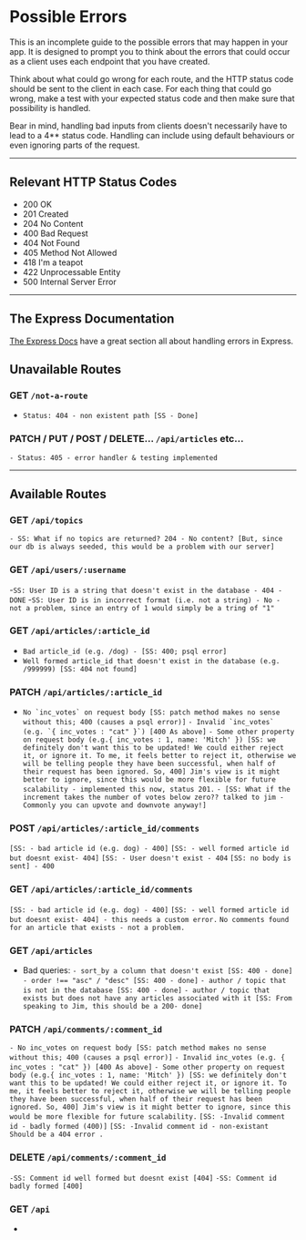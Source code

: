 # Possible Errors

This is an incomplete guide to the possible errors that may happen in your app. It is designed to prompt you to think about the errors that could occur as a client uses each endpoint that you have created.

Think about what could go wrong for each route, and the HTTP status code should be sent to the client in each case.
For each thing that could go wrong, make a test with your expected status code and then make sure that possibility is handled.

Bear in mind, handling bad inputs from clients doesn't necessarily have to lead to a 4\*\* status code. Handling can include using default behaviours or even ignoring parts of the request.

---

## Relevant HTTP Status Codes

- 200 OK
- 201 Created
- 204 No Content
- 400 Bad Request
- 404 Not Found
- 405 Method Not Allowed
- 418 I'm a teapot
- 422 Unprocessable Entity
- 500 Internal Server Error

---

## The Express Documentation

[The Express Docs](https://expressjs.com/en/guide/error-handling.html) have a great section all about handling errors in Express.

## Unavailable Routes

### GET `/not-a-route`

- `Status: 404 - non existent path [SS - Done]`

### PATCH / PUT / POST / DELETE... `/api/articles` etc...

`- Status: 405 - error handler & testing implemented`

---

## Available Routes

### GET `/api/topics`

`- SS: What if no topics are returned? 204 - No content? [But, since our db is always seeded, this would be a problem with our server]`

### GET `/api/users/:username`

-`SS: User ID is a string that doesn't exist in the database - 404 - DONE` -`SS: User ID is in incorrect format (i.e. not a string) - No - not a problem, since an entry of 1 would simply be a tring of "1"`

### GET `/api/articles/:article_id`

- `Bad article_id (e.g. /dog) - [SS: 400; psql error]`
- `Well formed article_id that doesn't exist in the database (e.g. /999999) [SS: 404 not found]`

### PATCH `/api/articles/:article_id`

- `` No `inc_votes` on request body [SS: patch method makes no sense without this; 400 (causes a psql error)] ``
  `` - Invalid `inc_votes` (e.g. `{ inc_votes : "cat" }`) [400 As above] ``
  `- Some other property on request body (e.g.{ inc_votes : 1, name: 'Mitch' }) [SS: we definitely don't want this to be updated! We could either reject it, or ignore it. To me, it feels better to reject it, otherwise we will be telling people they have been successful, when half of their request has been ignored. So, 400] Jim's view is it might better to ignore, since this would be more flexible for future scalability - implemented this now, status 201.`
  `- [SS: What if the increment takes the number of votes below zero?? talked to jim - Commonly you can upvote and downvote anyway!]`

### POST `/api/articles/:article_id/comments`

`[SS: - bad article id (e.g. dog) - 400]`
`[SS: - well formed article id but doesnt exist- 404]`
`[SS: - User doesn't exist - 404`
`[SS: no body is sent] - 400`

### GET `/api/articles/:article_id/comments`

`[SS: - bad article id (e.g. dog) - 400]`
`[SS: - well formed article id but doesnt exist- 404] - this needs a custom error.`
`No comments found for an article that exists - not a problem.`

### GET `/api/articles`

- Bad queries:
  `- sort_by a column that doesn't exist [SS: 400 - done]`
  `- order !== "asc" / "desc" [SS: 400 - done]`
  `- author / topic that is not in the database [SS: 400 - done]`
  `- author / topic that exists but does not have any articles associated with it [SS: From speaking to Jim, this should be a 200- done]`

### PATCH `/api/comments/:comment_id`

`- No inc_votes on request body [SS: patch method makes no sense without this; 400 (causes a psql error)]`
`- Invalid inc_votes (e.g. { inc_votes : "cat" }) [400 As above]`
`- Some other property on request body (e.g.{ inc_votes : 1, name: 'Mitch' }) [SS: we definitely don't want this to be updated! We could either reject it, or ignore it. To me, it feels better to reject it, otherwise we will be telling people they have been successful, when half of their request has been ignored. So, 400] Jim's view is it might better to ignore, since this would be more flexible for future scalability.`
`[SS: -Invalid comment id - badly formed (400)]`
`[SS: -Invalid comment id - non-existant Should be a 404 error .`

### DELETE `/api/comments/:comment_id`

`-SS: Comment id well formed but doesnt exist [404]`
`-SS: Comment id badly formed [400]`

### GET `/api`

-
